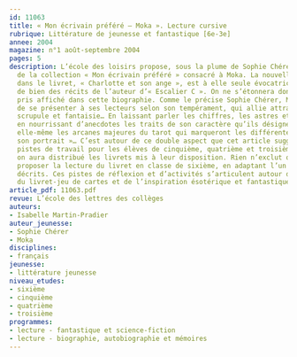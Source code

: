 ```yaml
---
id: 11063
title: « Mon écrivain préféré – Moka ». Lecture cursive
rubrique: Littérature de jeunesse et fantastique [6e-3e]
annee: 2004
magazine: n°1 août-septembre 2004
pages: 5
description: L’école des loisirs propose, sous la plume de Sophie Chérer, un livret
  de la collection « Mon écrivain préféré » consacré à Moka. La nouvelle inédite publiée
  dans le livret, « Charlotte et son ange », est à elle seule évocatrice de l’atmosphère
  de bien des récits de l’auteur d’« Escalier C ». On ne s’étonnera donc pas du parti
  pris affiché dans cette biographie. Comme le précise Sophie Chérer, Moka « a décidé
  de se présenter à ses lecteurs selon son tempérament, qui allie attrait pour l’ésotérisme,
  scrupule et fantaisie… En laissant parler les chiffres, les astres et les cartes,
  en nourrissant d’anecdotes les traits de son caractère qu’ils désignent, et en réduisant
  elle-même les arcanes majeures du tarot qui marqueront les différentes parties de
  son portrait »… C’est autour de ce double aspect que cet article suggère quelques
  pistes de travail pour les élèves de cinquième, quatrième et troisième, auxquels
  on aura distribué les livrets mis à leur disposition. Rien n’exclut que l’on puisse
  proposer la lecture du livret en classe de sixième, en adaptant l’un des exercices
  décrits. Ces pistes de réflexion et d’activités s’articulent autour de la forme
  du livret-jeu de cartes et de l’inspiration ésotérique et fantastique.
article_pdf: 11063.pdf
revue: L’école des lettres des collèges
auteurs:
- Isabelle Martin-Pradier
auteur_jeunesse:
- Sophie Chérer
- Moka
disciplines:
- français
jeunesse:
- littérature jeunesse
niveau_etudes:
- sixième
- cinquième
- quatrième
- troisième
programmes:
- lecture - fantastique et science-fiction
- lecture - biographie, autobiographie et mémoires
---
```

